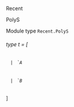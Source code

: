 Recent

PolyS

Module type `Recent.PolyS`

<a id="type-t"></a>

###### type t = [

<a id="type-t.A"></a>

######    `| ` `` `A ``

<a id="type-t.B"></a>

######    `| ` `` `B ``

]